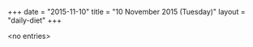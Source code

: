 +++
date = "2015-11-10"
title = "10 November 2015 (Tuesday)"
layout = "daily-diet"
+++

<p>&lt;no entries&gt;</p>